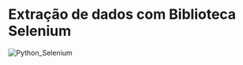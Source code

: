 <h1>Extração de dados com Biblioteca Selenium</h1>

![Python_Selenium](https://github.com/LucasMasaoK/Web-Scraping-Selenium/assets/41014045/921de780-cfa1-4926-8880-65891eae4b8f)


